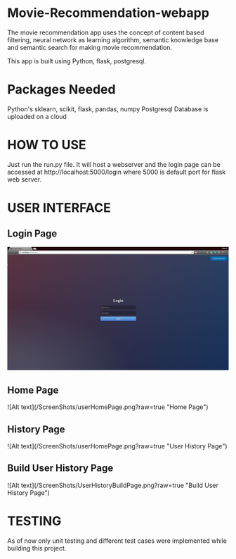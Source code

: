 # Movie-Recommendation-webapp

The movie recommendation app uses the concept of content based filtering, neural network as learning algorithm, semantic knowledge base and semantic search for making movie recommendation.

This app is built using Python, flask, postgresql. 

<h1>Packages Needed</h1>
Python's sklearn, scikit, flask, pandas, numpy
Postgresql Database is uploaded on a cloud

<h1>HOW TO USE</h1>
Just run the run.py file. It will host a webserver and the login page can be accessed at <a>http://localhost:5000/login</a> where 5000 is default port for flask web server.

<h1>USER INTERFACE</h1> 

<h2> Login Page </h2>

![Alt text](/ScreenShots/loginPage.png?raw=true "Login Page")

<h2> Home Page </h2>
![Alt text](/ScreenShots/userHomePage.png?raw=true "Home Page")

<h2>History Page</h2>
![Alt text](/ScreenShots/userHomePage.png?raw=true "User History Page")

<h2>Build User History Page</h2>
![Alt text](/ScreenShots/UserHistoryBuildPage.png?raw=true "Build User History Page")

<h1>TESTING</h1>
As of now only unit testing and different test cases were implemented while building this project. 
